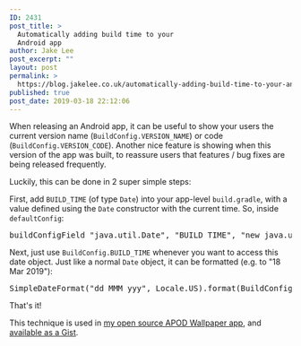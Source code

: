 ```yaml
---
ID: 2431
post_title: >
  Automatically adding build time to your
  Android app
author: Jake Lee
post_excerpt: ""
layout: post
permalink: >
  https://blog.jakelee.co.uk/automatically-adding-build-time-to-your-android-app/
published: true
post_date: 2019-03-18 22:12:06
---
```

When releasing an Android app, it can be useful to show your users the current version name (<code>BuildConfig.VERSION_NAME</code>) or code (<code>BuildConfig.VERSION_CODE</code>). Another nice feature is showing when this version of the app was built, to reassure users that features / bug fixes are being released frequently.

Luckily, this can be done in 2 super simple steps:<!--more-->

First, add <code>BUILD_TIME</code> (of type <code>Date</code>) into your app-level <code>build.gradle</code>, with a value defined using the <code>Date</code> constructor with the current time. So, inside <code>defaultConfig</code>:
<pre>buildConfigField "java.util.Date", "BUILD_TIME", "new java.util.Date(" + System.currentTimeMillis() + "L)"</pre>
Next, just use <code>BuildConfig.BUILD_TIME</code> whenever you want to access this date object. Just like a normal <code>Date</code> object, it can be formatted (e.g. to "18 Mar 2019"):
<pre>SimpleDateFormat("dd MMM yyy", Locale.US).format(BuildConfig.BUILD_TIME)</pre>
That's it!

This technique is used in <a href="https://github.com/JakeSteam/APODWallpaper/blob/master/app/build.gradle#L15" target="_blank" rel="noopener noreferrer">my open source APOD Wallpaper app</a>, and <a href="https://gist.github.com/JakeSteam/6052f0f3a7ac523649c4f05d1d1cb1fb" target="_blank" rel="noopener noreferrer">available as a Gist</a>.